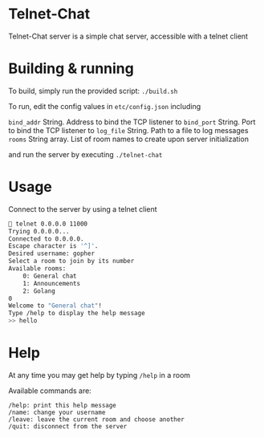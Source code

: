 # Telnet-Chat

Telnet-Chat server is a simple chat server, accessible with a telnet client

# Building & running

To build, simply run the provided script: `./build.sh`

To run, edit the config values in `etc/config.json` including

`bind_addr` String. Address to bind the TCP listener to
`bind_port` String. Port to bind the TCP listener to
`log_file` String. Path to a file to log messages
`rooms` String array. List of room names to create upon server initialization


and run the server by executing `./telnet-chat`

# Usage

Connect to the server by using a telnet client

```bash
 telnet 0.0.0.0 11000
Trying 0.0.0.0...
Connected to 0.0.0.0.
Escape character is '^]'.
Desired username: gopher
Select a room to join by its number
Available rooms:
	0: General chat
	1: Announcements
	2: Golang
0
Welcome to "General chat"!
Type /help to display the help message
>> hello
```

# Help

At any time you may get help by typing `/help` in a room

Available commands are:

```
/help: print this help message
/name: change your username
/leave: leave the current room and choose another
/quit: disconnect from the server
```
